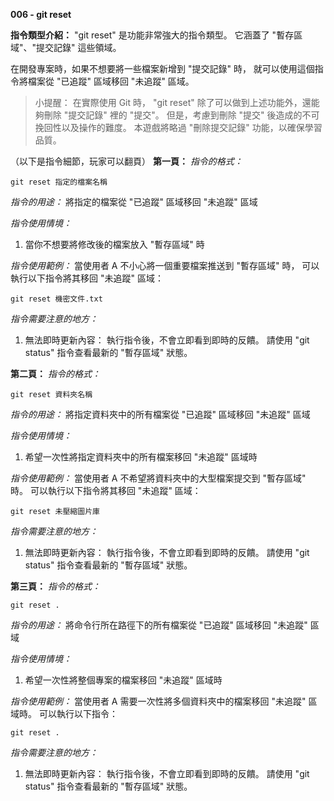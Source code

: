 **006 - git reset**

**指令類型介紹：**
"git reset" 是功能非常強大的指令類型。
它涵蓋了 "暫存區域"、"提交記錄" 這些領域。

在開發專案時，如果不想要將一些檔案新增到 "提交記錄" 時，
就可以使用這個指令將檔案從 "已追蹤" 區域移回 "未追蹤" 區域。

>小提醒：
在實際使用 Git 時，
"git reset" 除了可以做到上述功能外，還能夠刪除 "提交記錄" 裡的 "提交"。
但是，考慮到刪除 "提交" 後造成的不可挽回性以及操作的難度。
本遊戲將略過 "刪除提交記錄" 功能，以確保學習品質。

（以下是指令細節，玩家可以翻頁）
**第一頁：**
*指令的格式：* 
```
git reset 指定的檔案名稱
```

*指令的用途：* 
將指定的檔案從 "已追蹤" 區域移回 "未追蹤" 區域

*指令使用情境：*
1. 當你不想要將修改後的檔案放入 "暫存區域" 時

*指令使用範例：*
當使用者 A 不小心將一個重要檔案推送到 "暫存區域" 時，
可以執行以下指令將其移回 "未追蹤" 區域：
```
git reset 機密文件.txt
```

*指令需要注意的地方：* 
1. 無法即時更新內容：
執行指令後，不會立即看到即時的反饋。
請使用 "git status" 指令查看最新的 "暫存區域" 狀態。


**第二頁：**
*指令的格式：* 
```
git reset 資料夾名稱
```

*指令的用途：* 
將指定資料夾中的所有檔案從 "已追蹤" 區域移回 "未追蹤" 區域

*指令使用情境：*
1. 希望一次性將指定資料夾中的所有檔案移回 "未追蹤" 區域時

*指令使用範例：*
當使用者 A 不希望將資料夾中的大型檔案提交到 "暫存區域" 時。
可以執行以下指令將其移回 "未追蹤" 區域：
```
git reset 未壓縮圖片庫
```

*指令需要注意的地方：* 
1. 無法即時更新內容：
執行指令後，不會立即看到即時的反饋。
請使用 "git status" 指令查看最新的 "暫存區域" 狀態。


**第三頁：**
*指令的格式：* 
```
git reset .
```

*指令的用途：* 
將命令行所在路徑下的所有檔案從 "已追蹤" 區域移回 "未追蹤" 區域

*指令使用情境：*
1. 希望一次性將整個專案的檔案移回 "未追蹤" 區域時

*指令使用範例：*
當使用者 A 需要一次性將多個資料夾中的檔案移回 "未追蹤" 區域時。
可以執行以下指令：
```
git reset .
```

*指令需要注意的地方：* 
1. 無法即時更新內容：
執行指令後，不會立即看到即時的反饋。
請使用 "git status" 指令查看最新的 "暫存區域" 狀態。